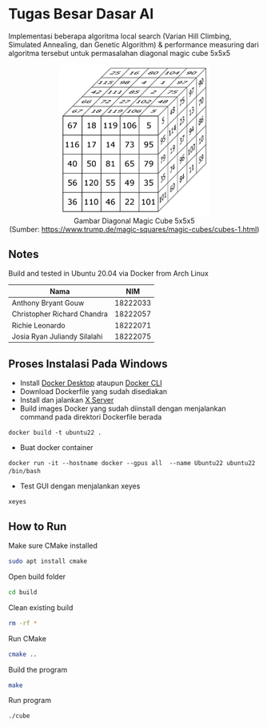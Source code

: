 # Tugas Besar Dasar AI

Implementasi beberapa algoritma local search (Varian Hill Climbing, Simulated Annealing, dan Genetic Algorithm) & performance measuring dari algoritma tersebut untuk permasalahan diagonal magic cube 5x5x5

<p align="center">
    <img src="cube.png" alt="Cube" width="300"/><br>
    Gambar Diagonal Magic Cube 5x5x5 <br>
    (Sumber: <a href="https://www.trump.de/magic-squares/magic-cubes/cubes-1.html">https://www.trump.de/magic-squares/magic-cubes/cubes-1.html</a>)
</p>

## Notes

Build and tested in Ubuntu 20.04 via Docker from Arch Linux

| Nama                         | NIM      |
| ---------------------------- | -------- |
| Anthony Bryant Gouw          | 18222033 |
| Christopher Richard Chandra  | 18222057 |
| Richie Leonardo              | 18222071 |
| Josia Ryan Juliandy Silalahi | 18222075 |

## Proses Instalasi Pada Windows

- Install [Docker Desktop](https://www.docker.com/products/docker-desktop/) ataupun [Docker CLI](https://docs.docker.com/get-started/get-docker/)
- Download Dockerfile yang sudah disediakan
- Install dan jalankan [X Server](https://sourceforge.net/projects/vcxsrv/)
- Build images Docker yang sudah diinstall dengan menjalankan command pada direktori Dockerfile berada

```
docker build -t ubuntu22 .
```

- Buat docker container

```
docker run -it --hostname docker --gpus all  --name Ubuntu22 ubuntu22 /bin/bash
```

- Test GUI dengan menjalankan xeyes

```
xeyes
```

## How to Run

Make sure CMake installed

```bash
sudo apt install cmake

```

Open build folder

```bash
cd build
```

Clean existing build

```bash
rm -rf *
```

Run CMake

```bash
cmake ..
```

Build the program

```bash
make
```

Run program

```bash
./cube
```

